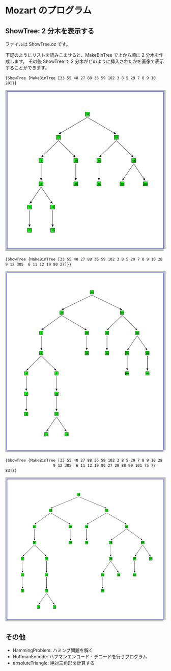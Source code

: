 Mozart のプログラム
============================

ShowTree: 2 分木を表示する
----------------------------

ファイルは ShowTree.oz です。

下記のようにリストを読みこませると、MakeBinTree で上から順に 2 分木を作成します。
その後 ShowTree で 2 分木がどのように挿入されたかを画像で表示することができます。

    {ShowTree {MakeBinTree [33 55 48 27 88 36 59 102 3 8 5 29 7 8 9 10 28]}}

![binary Tree](imgs/BinTree_Small.png)

    {ShowTree {MakeBinTree [33 55 48 27 88 36 59 102 3 8 5 29 7 8 9 10 28 9 12 385  6 11 12 19 80 27]}}

![binary Tree](imgs/BinTree_Middle.png)

    {ShowTree {MakeBinTree [33 55 48 27 88 36 59 102 3 8 5 29 7 8 9 10 28
                         9 12 385  6 11 12 19 80 27 29 88 99 101 75 77 83]}}

![binary Tree](imgs/BinTree_Big.png)

その他
----------------------------

* HammingProblem: ハミング問題を解く
* HuffmanEncode: ハフマンエンコード・デコードを行うプログラム
* absoluteTriangle: 絶対三角形を計算する

